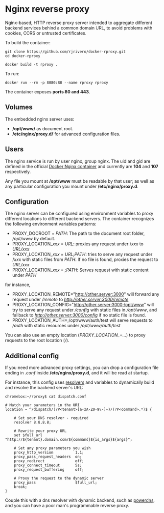 Nginx reverse proxy
===================

Nginx-based, HTTP reverse proxy server intended to aggregate different backend services behind a common domain URL, to avoid problems with cookies, CORS or untrusted certificates.

To build the container:

```
git clone https://github.com/rjrivero/docker-rproxy.git
cd docker-rproxy

docker build -t rproxy .
```

To run:

```
docker run --rm -p 8080:80 --name rproxy rproxy
```

The container exposes **ports 80 and 443**.

Volumes
-------

The embedded nginx server uses:

  - **/opt/www/** as document root.
  - **/etc/nginx/proxy.d/** for advanced configuration files.

Users
-----

The nginx service is run by user nginx, group nginx. The uid and gid are defined in the official [Docker Nginx container](https://hub.docker.com/_/nginx/) and currently are **104** and **107** respectively.

Any file you mount at **/opt/www** must be readable by that user; as well as any particular configuration you mount under **/etc/nginx/proxy.d**.

Configuration
-------------

The nginx server can be configured using environment variables to proxy different locations to different backend servers. The container recognizes the following environment variables patterns:

  - PROXY_DOCROOT = *PATH*: The path to the document root folder, */opt/www* by default.
  - PROXY_LOCATION_*xxx* = *URL*: proxies any request under /*xxx* to *URL/xxx*
  - PROXY_LOCATION_*xxx* = *URL;PATH*: tries to serve any request under /*xxx* with static files from *PATH*. If no file is found, proxies the request to *URL/xxx*
  - PROXY_LOCATION_*xxx* = *;PATH*: Serves request with static content under *PATH*

for instance,

  - PROXY_LOCATION_REMOTE="http://other.server:3000" will forward any request under */remote* to *http://other.server:3000/remote*
  - PROXY_LOCATION_CONFIG="http://other.server:3000;/opt/www" will try to serve any request under */config* with static files in */opt/www*, and fallback to *http://other.server:3000/config* if no static file is found.
  - PROXY_LOCATION_AUTH=;/opt/www/auth/test will serve requests to */auth* with static resources under */opt/www/auth/test*

You can also use an empty location (*PROXY_LOCATION_=...*) to proxy requests to the root location (*/*).

Additional config
-----------------

If you need more advanced proxy settings, you can drop a configuration file ending in *.conf* inside **/etc/nginx/proxy.d**, and it will be read at startup.

For instance, this config uses [resolvers](http://nginx.org/en/docs/http/ngx_http_core_module.html#resolver) and variables to dynamically build and resolve the backend server's URL:

```
chromebox:~/rproxy$ cat dispatch.conf 

# Match your parameters in the URI
location ~ ^/dispatch/(?P<tenant>[a-zA-Z0-9\-]+)/(?P<command>.*)$ {

    # Set your DNS resolver - required
    resolver 8.8.8.8;

    # Rewrite your proxy URL
    set $full_url "http://${tenant}.domain.com/${command}${is_args}${args}";

    # Set any proxy parameters you wish
    proxy_http_version          1.1;
    proxy_pass_request_headers  on;
    proxy_redirect              off;
    proxy_connect_timeout       5s;
    proxy_request_buffering     off;

    # Proxy the request to the dynamic server
    proxy_pass                  $full_url;
    break;
}
```

Couple this with a dns resolver with dynamic backend, such as [powerdns](https://www.powerdns.com/), and you can have a poor man's programmable reverse proxy.

